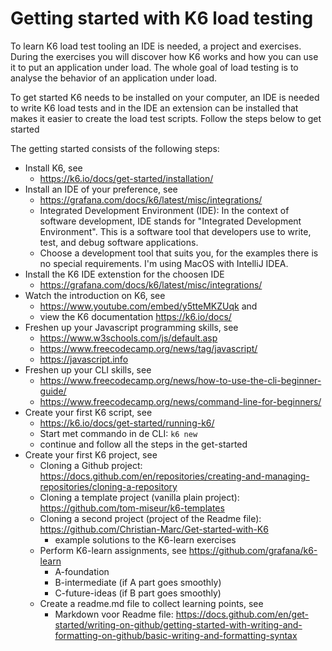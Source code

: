 # Getting started with K6 load testing

To learn K6 load test tooling an IDE is needed, a project and exercises. During the exercises you will discover how K6 works and how you can use it to put an application under load. The whole goal of load testing is to analyse the behavior of an application under load. 

To get started K6 needs to be installed on your computer, an IDE is needed to write K6 load tests and in the IDE an extension can be installed that makes it easier to create the load test scripts. Follow the steps below to get started

The getting started consists of the following steps:
- Install K6, see
  - https://k6.io/docs/get-started/installation/
- Install an IDE of your preference, see 
  - https://grafana.com/docs/k6/latest/misc/integrations/
  - Integrated Development Environment (IDE): In the context of software development, IDE stands for "Integrated Development Environment". This is a software tool that developers use to write, test, and debug software applications.
  - Choose a development tool that suits you, for the examples there is no special requirements. I'm using MacOS with IntelliJ IDEA.
- Install the K6 IDE extenstion for the choosen IDE
  - https://grafana.com/docs/k6/latest/misc/integrations/
- Watch the introduction on K6, see 
  - https://www.youtube.com/embed/y5tteMKZUqk and 
  - view the K6 documentation https://k6.io/docs/
- Freshen up your Javascript programming skills, see 
  - https://www.w3schools.com/js/default.asp
  - https://www.freecodecamp.org/news/tag/javascript/
  - https://javascript.info
- Freshen up your CLI skills, see
  - https://www.freecodecamp.org/news/how-to-use-the-cli-beginner-guide/
  - https://www.freecodecamp.org/news/command-line-for-beginners/
- Create your first K6 script, see
  - https://k6.io/docs/get-started/running-k6/
  - Start met commando in de CLI: `k6 new`
  - continue and follow all the steps in the get-started
- Create your first K6 project, see
  - Cloning a Github project: https://docs.github.com/en/repositories/creating-and-managing-repositories/cloning-a-repository
  - Cloning a template project (vanilla plain project): https://github.com/tom-miseur/k6-templates
  - Cloning a second project (project of the Readme file): https://github.com/Christian-Marc/Get-started-with-K6
    - example solutions to the K6-learn exercises
  - Perform K6-learn assignments, see https://github.com/grafana/k6-learn
    - A-foundation
    - B-intermediate (if A part goes smoothly)
    - C-future-ideas (if B part goes smoothly)
  - Create a readme.md file to collect learning points, see
    -  Markdown voor Readme file: https://docs.github.com/en/get-started/writing-on-github/getting-started-with-writing-and-formatting-on-github/basic-writing-and-formatting-syntax